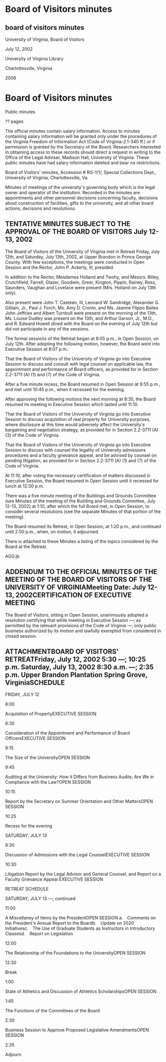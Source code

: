 Board of Visitors minutes
=========================

board of visitors minutes
-------------------------

University of Virginia, Board of Visitors

July 12, 2002

University of Virginia Library

Charlottesville, Virginia

2008

Board of Visitors minutes
=========================

Public minutes

?? pages

The official minutes contain salary information. Access to minutes containing salary information will be granted only under the procedures of the Virginia Freedom of Information Act (Code of Virginia-2.1-340 ff.) or if permission is granted by the Secretary of the Board. Researchers interested in obtaining access to these records should direct a request in writing to the Office of the Legal Adviser, Madison Hall, University of Virginia. These public minutes have had salary information deleted and bear no restrictions.

Board of Visitors' minutes, Accession # RG-1/1/, Special Collections Dept., University of Virginia, Charlottesville, Va.

Minutes of meetings of the university's governing body which is the legal owner and operator of the institution. Recorded in the minutes are appointments and other personnel decisions concerning faculty, decisions about construction of facilities, gifts to the university, and all other board actions, decisions and resolutions.

TENTATIVE MINUTES SUBJECT TO THE APPROVAL OF THE BOARD OF VISITORS July 12-13, 2002
-----------------------------------------------------------------------------------

The Board of Visitors of the University of Virginia met in Retreat Friday, July 12th, and Saturday, July 13th, 2002, at Upper Brandon in Prince George County. With few exceptions, the meetings were conducted in Open Session and the Rector, John P. Ackerly, III, presided.

In addition to the Rector, Mesdames Holland and Twohy, and Messrs. Bliley, Crutchfield, Farrell, Glazer, Goodwin, Greer, Kington, Pippin, Rainey, Ross, Saunders, Vaughan and Lovelace were present (Mrs. Holland on July 13th only).

Also present were John T. Casteen, III, Leonard W. Sandridge, Alexander G. Gilliam, Jr., Paul J. Forch, Ms. Amy D. Cronin, and Ms. Jeanne Flippo Bailes. John Jeffries and Albert Turnbull were present on the morning of the 13th, Ms. Louise Dudley was present on the 13th, and Arthur Garson, Jr., M.D., and R. Edward Howell dined with the Board on the evening of July 12th but did not participate in any of the sessions.

The formal sessions of the Retreat began at 8:05 p.m., in Open Session, on July 12th. After adopting the following motion, however, the Board went into Executive Session at 8:07 p.m.:

That the Board of Visitors of the University of Virginia go into Executive Session to discuss and consult with legal counsel on applicable law, the appointment and performance of Board officers, as provided for in Section 2.2-3711 (A) (1) and (7) of the Code of Virginia.

After a five minute recess, the Board resumed in Open Session at 9:55 p.m., and met until 10:45 p.m., when it recessed for the evening.

After approving the following motions the next morning at 8:35, the Board resumed its meeting in Executive Session which lasted until 11:10.

That the Board of Visitors of the University of Virginia go into Executive Session to discuss acquisition of real property for University purposes, where disclosure at this time would adversely affect the University's bargaining and negotiation strategy, as provided for in Section 2.2-3711 (A)(3) of the Code of Virginia.

That the Board of Visitors of the University of Virginia go into Executive Session to discuss with counsel the legality of University admissions procedures and a faculty grievance appeal, and be advised by counsel on pending litigation, as provided for in Section 2.2-3711 (A) (1) and (7) of the Code of Virginia.

At 11:10, after voting the necessary certification of matters discussed in Executive Session, the Board resumed in Open Session until it recessed for lunch at 12:30 p.m.

There was a five minute meeting of the Buildings and Grounds Committee (see Minutes of the meeting of the Building and Grounds Committee, July 12-13, 2002) at 1:10, after which the full Board met, in Open Session, to consider several resolutions (see the separate Minutes of that portion of the meeting).

The Board resumed its Retreat, in Open Session, at 1:20 p.m., and continued until 2:50 p.m., when, on motion, it adjourned.

There is attached to these Minutes a listing of the topics considered by the Board at the Retreat.

AGG:jb

ADDENDUM TO THE OFFICIAL MINUTES OF THE MEETING OF THE BOARD OF VISITORS OF THE UNIVERSITY OF VIRGINIAMeeting Date: July 12-13, 2002CERTIFICATION OF EXECUTIVE MEETING
----------------------------------------------------------------------------------------------------------------------------------------------------------------------

The Board of Visitors, sitting in Open Session, unanimously adopted a resolution certifying that while meeting in Executive Session —; as permitted by the relevant provisions of the Code of Virginia —; only public business authorized by its motion and lawfully exempted from considered in closed session.

ATTACHMENTBOARD OF VISITORS' RETREATFriday, July 12, 2002 5:30 —; 10:25 p.m. Saturday, July 13, 2002 8:30 a.m. —; 2:35 p.m. Upper Brandon Plantation Spring Grove, VirginiaSCHEDULE
-----------------------------------------------------------------------------------------------------------------------------------------------------------------------------------

FRIDAY, JULY 12

8:00

Acquisition of PropertyEXECUTIVE SESSION

8:30

Consideration of the Appointment and Performance of Board OfficersEXECUTIVE SESSION

9:15

The Size of the UniversityOPEN SESSION

9:45

Auditing at the University: How it Differs from Business Audits; Are We in Compliance with the Law?OPEN SESSION

10:15

Report by the Secretary on Summer Orientation and Other MattersOPEN SESSION

10:25

Recess for the evening

SATURDAY, JULY 13

8:30

Discussion of Admissions with the Legal CounselEXECUTIVE SESSION

10:30

Litigation Report by the Legal Advisor and General Counsel, and Report on a Faculty Grievance Appeal EXECUTIVE SESSION

RETREAT SCHEDULE

SATURDAY, JULY 13 —; continued

11:00

A Miscellaney of Items by the PresidentOPEN SESSION a. Comments on the President's Annual Report to the Boardb. Update on 2020 Initiativesc. The Use of Graduate Students as Instructors in Introductory Classesd. Report on Legislation

12:00

The Relationship of the Foundations to the UniversityOPEN SESSION

12:30

Break

1:00

State of Athletics and Discussion of Athletics ScholarshipsOPEN SESSION

1:45

The Functions of the Committees of the Board

2:30

Business Session to Approve Proposed Legislative AmendmentsOPEN SESSION

2:35

Adjourn